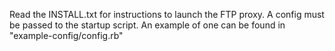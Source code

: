 Read the INSTALL.txt for instructions to launch the FTP proxy. A config must be passed to the startup script. An example
of one can be found in "example-config/config.rb"